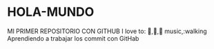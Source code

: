 # HOLA-MUNDO
MI PRIMER REPOSITORIO CON GITHUB
I love to: :mate:,:car:,:beer: music,:walking
Aprendiendo a trabajar los commit con GitHab
